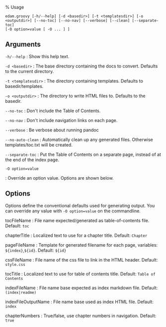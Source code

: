 % Usage

    edam.groovy [-h/--help] [-d <basedir>] [-t <templatesdir>] [-o <outputdir>] [--no-toc] [--no-nav] [--verbose] [--clean] [--separate-toc]
    [-O option=value [ -O ... ] ]

## Arguments

`-h/--help`
:   Show this help text.

`-d <basedir>`
:   The base directory containing the docs to convert. Defaults to the current directory.

`-t <templatesdir>`
:   The directory containing templates. Defaults to basedir/templates.

`-o <outputdir>`
:   The directory to write HTML files to. Defaults to the basedir.

`--no-toc`
:   Don't include the Table of Contents.

`--no-nav`
:   Don't include navigation links on each page.

`--verbose`
:   Be verbose about running pandoc

`--no-auto-clean`
:   Automatically clean up any generated files. Otherwise templates/toc.txt will be created.

`--separate-toc`
:   Put the Table of Contents on a separate page, instead of at the end of the index page.

`-O option=value`

:   Override an option value. Options are shown below.

## Options

Options define the conventional defaults used for generating output.  You can override any value with `-O option=value` on the commandline.

tocFileName
:    File name expected/generated as table-of-contents file. Default: `toc`

chapterTitle
:    Localized text to use for a chapter title. Default: `Chapter`

pageFileName
:    Template for generated filename for each page, variables: `${index}`,`${id}`. Default: `${id}`

cssFileName
:    File name of the css file to link in the HTML header. Default: `style.css`

tocTitle
:    Localized text to use for table of contents title. Default: `Table of Contents`

indexFileName
:    File name base expected as index markdown file. Default: `(index|readme)`

indexFileOutputName
:    File name base used as index HTML file. Default: `index`

chapterNumbers
:    True/false, use chapter numbers in navigation. Default: `true`

